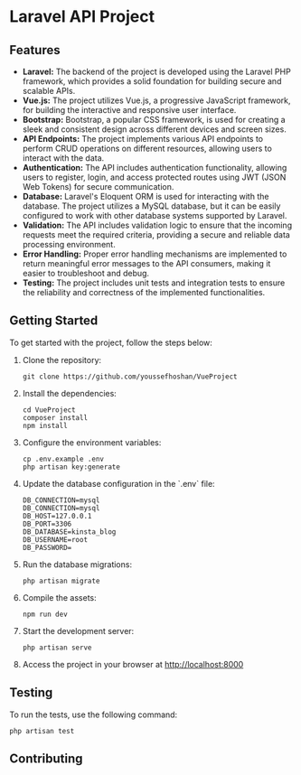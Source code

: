 <!DOCTYPE html>
<html>

<head>
  <title>Laravel API Project</title>
</head>

<body>
  <h1>Laravel API Project</h1>

  <h2>Features</h2>
  <ul>
    <li><strong>Laravel:</strong> The backend of the project is developed using the Laravel PHP framework, which provides a solid foundation for building secure and scalable APIs.</li>
    <li><strong>Vue.js:</strong> The project utilizes Vue.js, a progressive JavaScript framework, for building the interactive and responsive user interface.</li>
    <li><strong>Bootstrap:</strong> Bootstrap, a popular CSS framework, is used for creating a sleek and consistent design across different devices and screen sizes.</li>
    <li><strong>API Endpoints:</strong> The project implements various API endpoints to perform CRUD operations on different resources, allowing users to interact with the data.</li>
    <li><strong>Authentication:</strong> The API includes authentication functionality, allowing users to register, login, and access protected routes using JWT (JSON Web Tokens) for secure communication.</li>
    <li><strong>Database:</strong> Laravel's Eloquent ORM is used for interacting with the database. The project utilizes a MySQL database, but it can be easily configured to work with other database systems supported by Laravel.</li>
    <li><strong>Validation:</strong> The API includes validation logic to ensure that the incoming requests meet the required criteria, providing a secure and reliable data processing environment.</li>
    <li><strong>Error Handling:</strong> Proper error handling mechanisms are implemented to return meaningful error messages to the API consumers, making it easier to troubleshoot and debug.</li>
    <li><strong>Testing:</strong> The project includes unit tests and integration tests to ensure the reliability and correctness of the implemented functionalities.</li>
  </ul>

  <h2>Getting Started</h2>
  <p>To get started with the project, follow the steps below:</p>
  <ol>
    <li>Clone the repository:</li>
    <pre><code>git clone https://github.com/youssefhoshan/VueProject</code></pre>
    <li>Install the dependencies:</li>
    <pre><code>cd VueProject
composer install
npm install</code></pre>
    <li>Configure the environment variables:</li>
    <pre><code>cp .env.example .env
php artisan key:generate</code></pre>
    <li>Update the database configuration in the `.env` file:</li>
    <pre><code>DB_CONNECTION=mysql
DB_CONNECTION=mysql
DB_HOST=127.0.0.1
DB_PORT=3306
DB_DATABASE=kinsta_blog
DB_USERNAME=root
DB_PASSWORD=</code></pre>
    <li>Run the database migrations:</li>
    <pre><code>php artisan migrate</code></pre>
    <li>Compile the assets:</li>
    <pre><code>npm run dev</code></pre>
    <li>Start the development server:</li>
    <pre><code>php artisan serve</code></pre>
    <li>Access the project in your browser at <a href="http://localhost:8000">http://localhost:8000</a></li>
  </ol>

  <h2>Testing</h2>
  <p>To run the tests, use the following command:</p>
  <pre><code>php artisan test</code></pre>

  <h2>Contributing</h2
